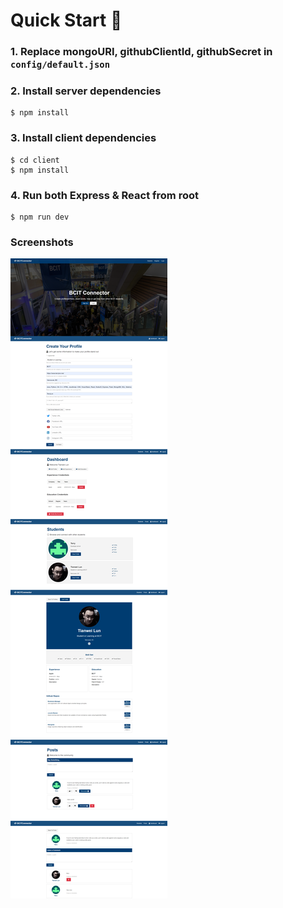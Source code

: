 # Quick Start 🚀

### 1. Replace mongoURI, githubClientId, githubSecret in `config/default.json`

### 2. Install server dependencies

```
$ npm install
```

### 3. Install client dependencies

```
$ cd client
$ npm install
```

### 4. Run both Express & React from root

```
$ npm run dev
```

### Screenshots

![screenshot](screenshot.png "screenshot")
